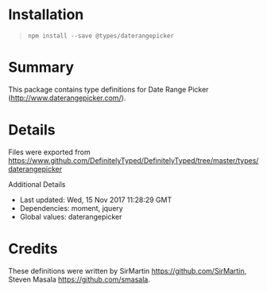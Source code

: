 # Installation
> `npm install --save @types/daterangepicker`

# Summary
This package contains type definitions for Date Range Picker (http://www.daterangepicker.com/).

# Details
Files were exported from https://www.github.com/DefinitelyTyped/DefinitelyTyped/tree/master/types/daterangepicker

Additional Details
 * Last updated: Wed, 15 Nov 2017 11:28:29 GMT
 * Dependencies: moment, jquery
 * Global values: daterangepicker

# Credits
These definitions were written by SirMartin <https://github.com/SirMartin>, Steven Masala <https://github.com/smasala>.
